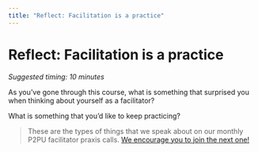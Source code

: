 ```yaml
---
title: "Reflect: Facilitation is a practice"
---
```

# Reflect: Facilitation is a practice

*Suggested timing: 10 minutes* 

As you’ve gone through this course, what is something that surprised you when thinking about yourself as a facilitator?

What is something that you’d like to keep practicing?

> These are the types of things that we speak about on our monthly P2PU facilitator praxis calls. [We encourage you to join the next one!](https://www.p2pu.org/en/events/)


